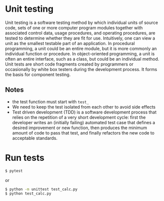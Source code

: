 # Unit testing

Unit testing is a software testing method by which individual units of source code, sets of one or more computer program modules together with associated control data, usage procedures, and operating procedures, are tested to determine whether they are fit for use. Intuitively, one can view a unit as the smallest testable part of an application. In procedural programming, a unit could be an entire module, but it is more commonly an individual function or procedure. In object-oriented programming, a unit is often an entire interface, such as a class, but could be an individual method. Unit tests are short code fragments created by programmers or occasionally by white box testers during the development process. It forms the basis for component testing.

## Notes
- the test function must start with `test_`
- We need to keep the test isolated from each other to avoid side effects
- Test driven development (TDD) is a software development process that relies on the repetition of a very short development cycle: first the developer writes an (initially failing) automated test case that defines a desired improvement or new function, then produces the minimum amount of code to pass that test, and finally refactors the new code to acceptable standards.


# Run tests

```bash
$ pytest
```
or
```bash
$ python -m unittest test_calc.py
$ python test_calc.py
```